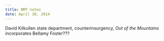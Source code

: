 ```yaml
---
title: NMT notes
date: April 30, 2014
---
```


David Kilkullen state department, counterinsurgency, *Out of the Mountains* incorporates Bellamy Foster???



